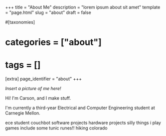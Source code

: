+++
title = "About Me"
description = "lorem ipsum about sit amet"
template = "page.html"
slug = "about"
draft = false

#[taxonomies]
#    categories = ["about"]
#    tags = []

[extra]
    page_identifier = "about"
+++

<!-- more -->

_Insert a picture of me here!_

Hi! I'm Carson, and I make stuff.

I'm currently a third-year Electrical and Computer Engineering student at Carnegie Mellon.

ece student
couchbot
software projects
hardware projects
silly things
i play games
include some tunic runes!!
hiking
colorado